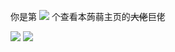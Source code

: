 你是第
![](https://count.getloli.com/get/@:hhj-1177677)
个查看本蒟蒻主页的~~大佬~~巨佬


![](https://www.ipip5.com/ipimg/)
![](https://api.xecades.xyz/api)
